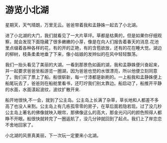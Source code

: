# 游览小北湖

星期天，天气晴朗，万里无云。爸爸带着我和孟静姝一起去了小北湖。

进了小北湖的大门，我们就看见了一大片草坪。草都是枯黄的，但是如果你仔细观察，就会发现下面隐藏了很多嫩嫩的小芽，像是在向人们报告着春天的消息.花池里点缀着各种各样的花，有的开的正艳，有的含苞欲放，还有的花在睡大觉。湖边的柳树，枝条柔柔地垂了下来，像小姑娘的发辫似的在风中轻轻飘荡。 

我们一抬头看见了美丽的大湖。一看到那景色如画的湖，我和孟静姝便兴奋起来，并一起要求爸爸坐船游览一圈湖，因为爸爸也觉的水很漂亮，所以他便立刻同意了。我们买了票上了船。船很崭新，每一寸漆都是新刷的。一上船我和孟静姝便上船尾玩去了，爸爸则在船舱里看书，还叮咛我们别太靠边。船启动了，船推开平静的水面，水面漾起波纹，波纹扩散开来.

船开地很快,不一会，就到了公主岛。公主岛上长满了杂草，草长地和人都差不多高了也没人来割。公主岛上有几栋孤零零的房子，在草后面若隐若现。过了没几秒公主岛上著名的佛像就映入眼帘，那佛像这么的高大，那金光闪闪的颜色照得人都睁不开眼。船很快就转完了一圈返航了，没几分钟就回到了起点。我们上了岸恋恋不舍地回家了。

小北湖的风景真美丽，下一次玩一定要来小北湖。
